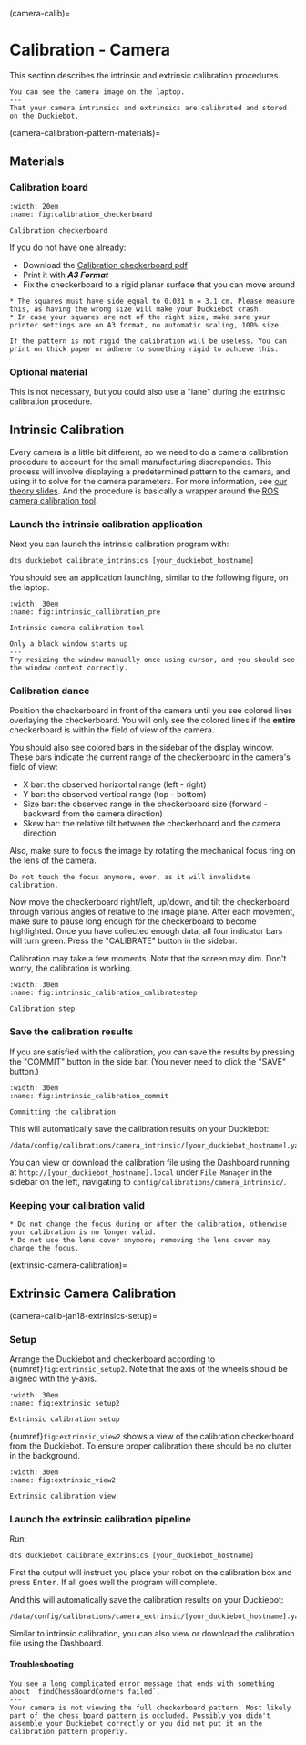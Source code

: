 (camera-calib)=
# Calibration - Camera

This section describes the intrinsic and extrinsic calibration procedures.

```{needget}
You can see the camera image on the laptop.
---
That your camera intrinsics and extrinsics are calibrated and stored on the Duckiebot.
```

(camera-calibration-pattern-materials)=
## Materials

### Calibration board

```{figure} ../../_images/duckiebot_assembly_and_setup/calibration_camera/a3-calibraion-pattern.png
:width: 20em
:name: fig:calibration_checkerboard

Calibration checkerboard
```

If you do not have one already:

* Download the [Calibration checkerboard pdf](https://github.com/duckietown/duckietown-mplan/blob/a025c99e218687685d80bd72a7f90996572a55c7/hardware/camera_calibration_pattern_A3.pdf)
* Print it with ***A3 Format***
* Fix the checkerboard to a rigid planar surface that you can move around


```{note}
* The squares must have side equal to 0.031 m = 3.1 cm. Please measure this, as having the wrong size will make your Duckiebot crash.
* In case your squares are not of the right size, make sure your printer settings are on A3 format, no automatic scaling, 100% size.
```

```{warning}
If the pattern is not rigid the calibration will be useless. You can print on thick paper or adhere to something rigid to achieve this.
```


### Optional material

This is not necessary, but you could also use a "lane" during the extrinsic calibration procedure.


## Intrinsic Calibration

Every camera is a little bit different, so we need to do a camera calibration procedure to account for the small manufacturing discrepancies.
This process will involve displaying a predetermined pattern to the camera, and using it to solve for the camera parameters.
For more information, see [our theory slides](https://github.com/duckietown/lectures/blob/master/1_ideal/25_computer_vision/cv_calibration.pdf).
And the procedure is basically a wrapper around the [ROS camera calibration tool](http://wiki.ros.org/camera_calibration).

### Launch the intrinsic calibration application

Next you can launch the intrinsic calibration program with:

```
dts duckiebot calibrate_intrinsics [your_duckiebot_hostname]
```

You should see an application launching, similar to the following figure, on the laptop.

```{figure} ../../_images/duckiebot_assembly_and_setup/calibration_camera/intrinsic_calibration_pre.png
:width: 30em
:name: fig:intrinsic_callibration_pre

Intrinsic camera calibration tool
```

```{trouble}
Only a black window starts up
---
Try resizing the window manually once using cursor, and you should see the window content correctly.
```

### Calibration dance

Position the checkerboard in front of the camera until you see colored lines overlaying the checkerboard.
You will only see the colored lines if the **entire** checkerboard is within the field of view of the camera.

You should also see colored bars in the sidebar of the display window.
These bars indicate the current range of the checkerboard in the camera's field of view:

- X bar: the observed horizontal range (left - right)
- Y bar: the observed vertical range (top - bottom)
- Size bar: the observed range in the checkerboard size (forward - backward from the camera direction)
- Skew bar: the relative tilt between the checkerboard and the camera direction

Also, make sure to focus the image by rotating the mechanical focus ring on the lens of the camera.

```{warning}
Do not touch the focus anymore, ever, as it will invalidate calibration.
```

Now move the checkerboard right/left, up/down, and tilt the checkerboard
through various angles of relative to the image plane. After each movement,
make sure to pause long enough for the checkerboard to become highlighted. Once
you have collected enough data, all four indicator bars will turn green. Press
the "CALIBRATE" button in the sidebar.

Calibration may take a few moments. Note that the screen may dim. Don't worry, the calibration is working.


```{figure} ../../_images/duckiebot_assembly_and_setup/calibration_camera/intrinsic_calibration_calibratestep.png
:width: 30em
:name: fig:intrinsic_calibration_calibratestep

Calibration step
```


### Save the calibration results

If you are satisfied with the calibration, you can save the results by pressing the "COMMIT" button in the side bar. (You never need to click the "SAVE" button.)

```{figure} ../../_images/duckiebot_assembly_and_setup/calibration_camera/intrinsic_calibration_commit.png
:width: 30em
:name: fig:intrinsic_calibration_commit

Committing the calibration
```

This will automatically save the calibration results on your Duckiebot:

```
/data/config/calibrations/camera_intrinsic/[your_duckiebot_hostname].yaml
```

You can view or download the calibration file using the Dashboard running at `http://[your_duckiebot_hostname].local` under `File Manager` in the sidebar on the left, navigating to `config/calibrations/camera_intrinsic/`.


### Keeping your calibration valid

```{warning}
* Do not change the focus during or after the calibration, otherwise your calibration is no longer valid.
* Do not use the lens cover anymore; removing the lens cover may change the focus.
```

(extrinsic-camera-calibration)=
## Extrinsic Camera Calibration

(camera-calib-jan18-extrinsics-setup)=
### Setup

Arrange the Duckiebot and checkerboard according to {numref}`fig:extrinsic_setup2`. Note that the axis of the wheels should be aligned with the y-axis.

```{figure} ../../_images/duckiebot_assembly_and_setup/calibration_camera/extrinsic_setup.jpg
:width: 30em
:name: fig:extrinsic_setup2

Extrinsic calibration setup
```

{numref}`fig:extrinsic_view2` shows a view of the calibration checkerboard from the Duckiebot. To ensure proper calibration there should be no clutter in the background.

```{figure} ../../_images/duckiebot_assembly_and_setup/calibration_camera/extrinsic_view.jpg
:width: 30em
:name: fig:extrinsic_view2

Extrinsic calibration view
```


### Launch the extrinsic calibration pipeline

Run:

```
dts duckiebot calibrate_extrinsics [your_duckiebot_hostname]
```

First the output will instruct you place your robot on the calibration box and press <kbd>Enter</kbd>.
If all goes well the program will complete.

And this will automatically save the calibration results on your Duckiebot:

```
/data/config/calibrations/camera_extrinsic/[your_duckiebot_hostname].yaml
```


Similar to intrinsic calibration, you can also view or download the calibration file using the Dashboard.


#### Troubleshooting

```{trouble}
You see a long complicated error message that ends with something about `findChessBoardCorners failed`.
---
Your camera is not viewing the full checkerboard pattern. Most likely part of the chess board pattern is occluded. Possibly you didn't assemble your Duckiebot correctly or you did not put it on the calibration pattern properly.
```
